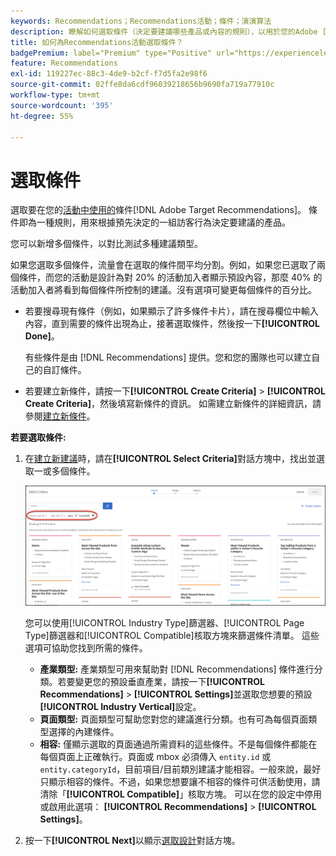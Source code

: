 ```yaml
---
keywords: Recommendations；Recommendations活動；條件；演演算法
description: 瞭解如何選取條件（決定要建議哪些產品或內容的規則），以用於您的Adobe [!DNL Target] Recommendations活動。
title: 如何為Recommendations活動選取條件？
badgePremium: label="Premium" type="Positive" url="https://experienceleague.adobe.com/docs/target/using/introduction/intro.html?lang=zh-Hant#premium newtab=true" tooltip="檢視Target Premium包含的內容。"
feature: Recommendations
exl-id: 119227ec-88c3-4de9-b2cf-f7d5fa2e98f6
source-git-commit: 02ffe8da6cdf96039218656b9690fa719a77910c
workflow-type: tm+mt
source-wordcount: '395'
ht-degree: 55%

---
```


# 選取條件

選取要在您的[活動中使用的](/help/main/c-recommendations/c-algorithms/algorithms.md)條件[!DNL Adobe Target Recommendations]。 條件即為一種規則，用來根據預先決定的一組訪客行為決定要建議的產品。

您可以新增多個條件，以對比測試多種建議類型。

如果您選取多個條件，流量會在選取的條件間平均分割。例如，如果您已選取了兩個條件，而您的活動是設計為對 20% 的活動加入者顯示預設內容，那麼 40% 的活動加入者將看到每個條件所控制的建議。沒有選項可變更每個條件的百分比。

* 若要搜尋現有條件（例如，如果顯示了許多條件卡片），請在搜尋欄位中輸入內容，直到需要的條件出現為止，接著選取條件，然後按一下&#x200B;**[!UICONTROL Done]**。

  有些條件是由 [!DNL Recommendations] 提供。您和您的團隊也可以建立自己的自訂條件。

* 若要建立新條件，請按一下&#x200B;**[!UICONTROL Create Criteria]** > **[!UICONTROL Create Criteria]**，然後填寫新條件的資訊。 如需建立新條件的詳細資訊，請參閱[建立新條件](/help/main/c-recommendations/c-algorithms/create-new-algorithm.md#task_8A9CB465F28D44899F69F38AD27352FE)。

**若要選取條件:**

1. 在[建立新建議](/help/main/c-recommendations/t-create-recs-activity/create-recs-activity.md#task_6874328773C64C44A73F0A130AD3F96F)時，請在&#x200B;**[!UICONTROL Select Criteria]**&#x200B;對話方塊中，找出並選取一或多個條件。

   ![選取條件對話方塊](/help/main/c-recommendations/t-create-recs-activity/assets/filters.png)

   您可以使用[!UICONTROL Industry Type]篩選器、[!UICONTROL Page Type]篩選器和[!UICONTROL Compatible]核取方塊來篩選條件清單。 這些選項可協助您找到所需的條件。

   * **產業類型:** 產業類型可用來幫助對 [!DNL Recommendations] 條件進行分類。若要變更您的預設垂直產業，請按一下&#x200B;**[!UICONTROL Recommendations]** > **[!UICONTROL Settings]**&#x200B;並選取您想要的預設&#x200B;**[!UICONTROL Industry Vertical]**&#x200B;設定。
   * **頁面類型:** 頁面類型可幫助您對您的建議進行分類。也有可為每個頁面類型選擇的內建條件。
   * **相容:** 僅顯示選取的頁面通過所需資料的這些條件。不是每個條件都能在每個頁面上正確執行。頁面或 mbox 必須傳入 `entity.id` 或 `entity.categoryId`，目前項目/目前類別建議才能相容。一般來說，最好只顯示相容的條件。不過，如果您想要讓不相容的條件可供活動使用，請清除「**[!UICONTROL Compatible]**」核取方塊。 可以在您的設定中停用或啟用此選項： **[!UICONTROL Recommendations]** > **[!UICONTROL Settings]**。

1. 按一下&#x200B;**[!UICONTROL Next]**&#x200B;以顯示[選取設計](/help/main/c-recommendations/c-design-overview/design-overview.md)對話方塊。
